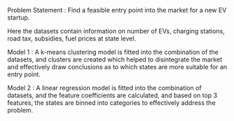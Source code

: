 Problem Statement : Find a feasible entry point into the market for a new EV startup.

Here the datasets contain information on number of EVs, charging stations, road tax, subsidies, fuel prices at state level.

Model 1 : A k-means clustering model is fitted into the combination of the datasets, and clusters are created which helped to disintegrate the market and effectively draw conclusions as to which states are more suitable for an entry point.

Model 2 : A linear regression model is fitted into the combination of datasets, and the feature coefficients are calculated, and based on top 3 features, the states are binned into categories to effectively address the problem.
